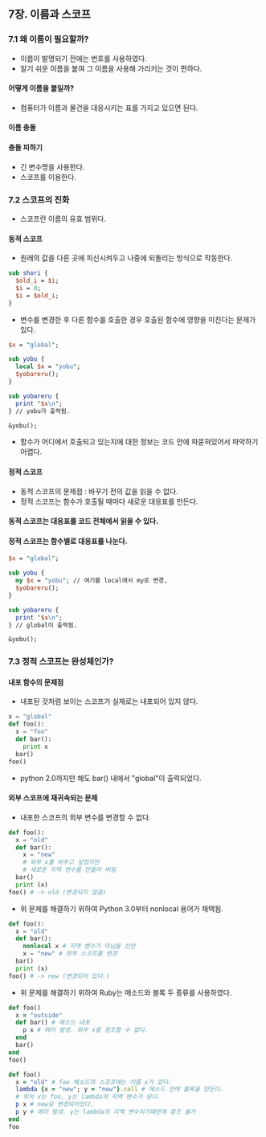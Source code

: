 ## 7장. 이름과 스코프
### 7.1 왜 이름이 필요할까?
- 이름이 발명되기 전에는 번호를 사용하였다.
- 알기 쉬운 이름을 붙여 그 이름을 사용해 가리키는 것이 편하다.

#### 어떻게 이름을 붙일까?
- 컴퓨터가 이름과 물건을 대응시키는 표를 가지고 있으면 된다.

#### 이름 충돌
#### 충돌 피하기
- 긴 변수명을 사용한다.
- 스코프를 이용한다.

### 7.2 스코프의 진화
- 스코프란 이름의 유효 범위다.

#### 동적 스코프
- 원래의 값을 다른 곳에 피신시켜두고 나중에 되돌리는 방식으로 작동한다.
```Perl
sub shori {
  $old_i = $i;
  $i = 0;
  $i = $old_i;
}
```
- 변수를 변경한 후 다른 함수를 호출한 경우 호출된 함수에 영향을 미친다는 문제가 있다.
```Perl
$x = "global";

sub yobu {
  local $x = "yobu";
  $yobareru();
}

sub yobareru {
  print "$x\n";
} // yobu가 출력됨.

&yobu();
```
- 함수가 어디에서 호출되고 있는지에 대한 정보는 코드 안에 파묻혀있어서 파악하기 어렵다.

#### 정적 스코프
- 동적 스코프의 문제점 : 바꾸기 전의 값을 읽을 수 없다.
- 정적 스코프는 함수가 호출될 때마다 새로운 대응표를 만든다.

#### 동적 스코프는 대응표를 코드 전체에서 읽을 수 있다.
#### 정적 스코프는 함수별로 대응표를 나눈다.
```Perl
$x = "global";

sub yobu {
  my $x = "yobu"; // 여기를 local에서 my로 변경,
  $yobareru();
}

sub yobareru {
  print "$x\n";
} // global이 출력됨.

&yobu();
```

### 7.3 정적 스코프는 완성체인가?
#### 내포 함수의 문제점
- 내포된 것처럼 보이는 스코프가 실제로는 내포되어 있지 않다.
```python
x = "global"
def foo():
  x = "foo"
  def bar():
    print x
  bar()
foo()
```
- python 2.0까지만 해도 bar() 내에서 "global"이 출력되었다.

#### 외부 스코프에 재귀속되는 문제
- 내포한 스코프의 외부 변수를 변경할 수 없다.
```python
def foo():
  x = "old"
  def bar():
    x = "new"
    # 외부 x를 바꾸고 싶었지만
    # 새로운 지역 변수를 만들어 버림
  bar()
  print (x)
foo() # -> old (변경되지 않음)
```
- 위 문제를 해결하기 위하여 Python 3.0부터 nonlocal 용어가 채택됨.
```python
def foo():
  x = "old"
  def bar():
    nonlocal x # 지역 변수가 아님을 선언
    x = "new" # 외부 스코프를 변경
  bar()
  print (x)
foo() # -> new (변경되어 있다.)
```
- 위 문제를 해결하기 위하여 Ruby는 메소드와 블록 두 종류를 사용하였다.
```Ruby
def foo()
  x = "outside"
  def bar() # 메소드 내포
    p x # 에러 발생. 외부 x를 참조할 수 없다.
  end
  bar()
end
foo()
```
```Ruby
def foo()
  x = "old" # foo 메소드의 스코프에는 이름 x가 있다.
  lambda {x = "new"; y = "new"}.call # 메소드 안에 블록을 만든다.
  # 위의 x는 foo, y는 lambda의 지역 변수가 된다.
  p x # new로 변경되어있다.
  p y # 에러 발생. y는 lambda의 지역 변수이기때문에 참조 불가
end
foo
```
  
